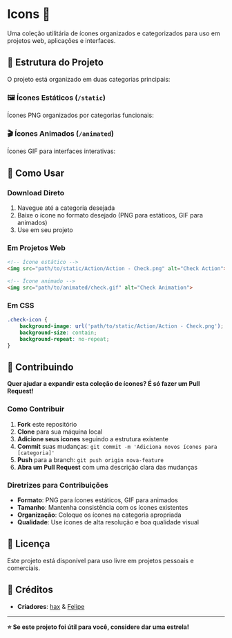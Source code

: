 # Icons 🎨

Uma coleção utilitária de ícones organizados e categorizados para uso em projetos web, aplicações e interfaces.

## 📁 Estrutura do Projeto

O projeto está organizado em duas categorias principais:

### 🖼️ Ícones Estáticos (`/static`)
Ícones PNG organizados por categorias funcionais:



### 🎬 Ícones Animados (`/animated`)
Ícones GIF para interfaces interativas:



## 🚀 Como Usar

### Download Direto
1. Navegue até a categoria desejada
2. Baixe o ícone no formato desejado (PNG para estáticos, GIF para animados)
3. Use em seu projeto

### Em Projetos Web
```html
<!-- Ícone estático -->
<img src="path/to/static/Action/Action - Check.png" alt="Check Action">

<!-- Ícone animado -->
<img src="path/to/animated/check.gif" alt="Check Animation">
```

### Em CSS
```css
.check-icon {
    background-image: url('path/to/static/Action/Action - Check.png');
    background-size: contain;
    background-repeat: no-repeat;
}
```

## 🤝 Contribuindo

**Quer ajudar a expandir esta coleção de ícones? É só fazer um Pull Request!**

### Como Contribuir

1. **Fork** este repositório
2. **Clone** para sua máquina local
3. **Adicione seus ícones** seguindo a estrutura existente
4. **Commit** suas mudanças: `git commit -m 'Adiciona novos ícones para [categoria]'`
5. **Push** para a branch: `git push origin nova-feature`
6. **Abra um Pull Request** com uma descrição clara das mudanças

### Diretrizes para Contribuições

- **Formato**: PNG para ícones estáticos, GIF para animados
- **Tamanho**: Mantenha consistência com os ícones existentes
- **Organização**: Coloque os ícones na categoria apropriada
- **Qualidade**: Use ícones de alta resolução e boa qualidade visual


## 📝 Licença

Este projeto está disponível para uso livre em projetos pessoais e comerciais.

## 🙏 Créditos

- **Criadores**: [hax](https://github.com/6hax) & [Felipe](https://github.com/FelipeSilva72)

---

**⭐ Se este projeto foi útil para você, considere dar uma estrela!**


